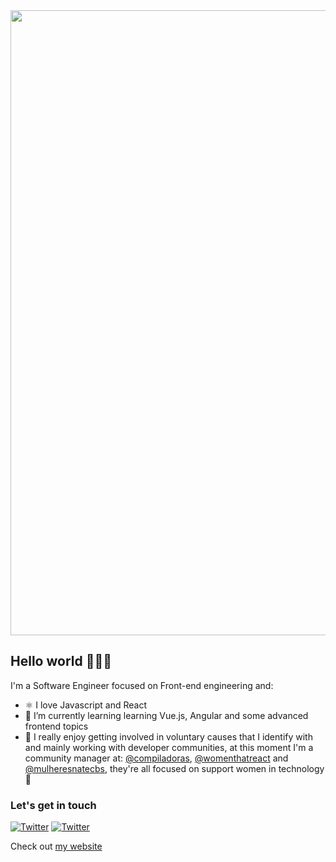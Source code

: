 <img width="1000" src="https://i.ibb.co/k3p4zMs/comm-geovanna.png" />

## Hello world 👩🏽‍💻

I'm a Software Engineer focused on Front-end engineering and:

- ⚛️ I love Javascript and React
- 🌱 I’m currently learning learning Vue.js, Angular and some advanced frontend topics
- 💜 I really enjoy getting involved in voluntary causes that I identify with and mainly working with developer communities, at this moment I'm a community manager at: [@compiladoras](https://twitter.com/compiladoras), [@womenthatreact](https://twitter.com/womenthatreact) and [@mulheresnatecbs](https://twitter.com/mulheresnatecbs), they're all focused on support women in technology 💃

### Let's get in touch

[![Twitter](https://img.shields.io/badge/linkedin-%230077B5.svg?&style=for-the-badge&logo=linkedin&logoColor=white)](https://www.linkedin.com/in/geovanasilva/) [![Twitter](https://img.shields.io/badge/twitter-%231DA1F2.svg?&style=for-the-badge&logo=twitter&logoColor=white)](https://twitter.com/olageovana)

Check out [my website](https://geovanasilva.github.io/)
